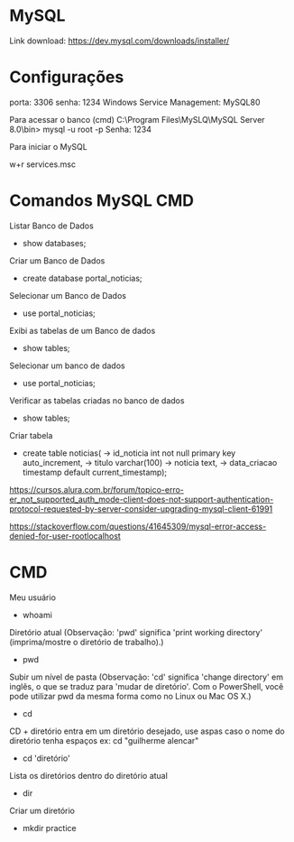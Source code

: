 # MySQL

Link download: https://dev.mysql.com/downloads/installer/

# Configurações

porta: 3306
senha: 1234
Windows Service Management: MySQL80

Para acessar o banco (cmd)
C:\Program Files\MySLQ\MySQL Server 8.0\bin> mysql -u root -p
Senha: 1234

Para iniciar o MySQL

w+r services.msc

# Comandos MySQL CMD

Listar Banco de Dados
* show databases;

Criar um Banco de Dados
* create database portal_noticias;

Selecionar um Banco de Dados
* use portal_noticias;

Exibi as tabelas de um Banco de dados
* show tables;

Selecionar um banco de dados
* use portal_noticias;

Verificar as tabelas criadas no banco de dados
* show tables;

Criar tabela
* create table noticias(
    -> id_noticia int not null primary key auto_increment,
    -> titulo varchar(100)
    -> noticia text,
    -> data_criacao timestamp default current_timestamp);

https://cursos.alura.com.br/forum/topico-erro-er_not_supported_auth_mode-client-does-not-support-authentication-protocol-requested-by-server-consider-upgrading-mysql-client-61991

https://stackoverflow.com/questions/41645309/mysql-error-access-denied-for-user-rootlocalhost

# CMD

Meu usuário
*  whoami

Diretório atual (Observação: 'pwd' significa 'print working directory' (imprima/mostre o diretório de trabalho).)
* pwd

Subir um nível de pasta (Observação: 'cd' significa 'change directory' em inglês, o que se traduz para 'mudar de diretório'. Com o PowerShell, você pode utilizar pwd da mesma forma como no Linux ou Mac OS X.)
* cd

CD + diretório entra em um diretório desejado, use aspas caso o nome do diretório tenha espaços ex: cd "guilherme alencar"
* cd 'diretório'

Lista os diretórios dentro do diretório atual
* dir

Criar um diretório
* mkdir practice




